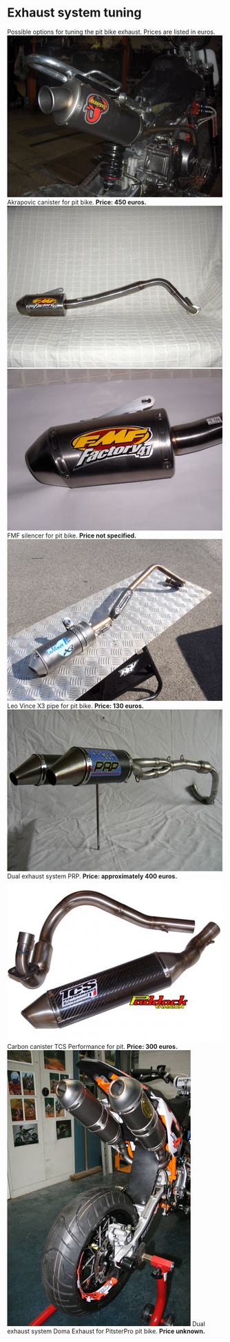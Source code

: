 # Exhaust system tuning

Possible options for tuning the pit bike exhaust. Prices are listed in euros. ![Akrapovic pitbike](../../static/img/48cd02.jpg "Akrapovic pitbike") Akrapovic canister for pit bike. **Price: 450 euros.** ![FMF pitbike](../../static/img/cdb954.jpg "FMF pitbike") ![FMF pitbike](../../static/img/ae1593.jpg "FMF pitbike") FMF silencer for pit bike. **Price not specified.** ![LeoVince pitbike](../../static/img/e90fc1.jpg "LeoVince pitbike") Leo Vince X3 pipe for pit bike. **Price: 130 euros.** ![PRP pitbike](../../static/img/2e7c97.jpg "PRP pitbike") Dual exhaust system PRP. **Price: approximately 400 euros.** ![TCS Perfomance pitbike](../../static/img/3edf91.jpg "TCS Perfomance pitbike") Carbon canister TCS Performance for pit. **Price: 300 euros.** ![Doma exhaust pitbike](../../static/img/391f3d.jpg "Doma exhaust pitbike") Dual exhaust system Doma Exhaust for PitsterPro pit bike. **Price unknown.**